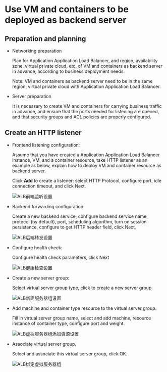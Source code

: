 # Use VM and containers to be deployed as backend server

## Preparation and planning

- Networking preparation

	Plan for Application Application Load Balancer, and region, availability zone, virtual private cloud, etc. of VM and containers as backend server in advance, according to business deployment needs.
	
	Note: VM and containers as backend server need to be in the same region, virtual private cloud with Application Application Load Balancer.

- Server preparation

	It is necessary to create VM and containers for carrying business traffic in advance, and ensure that the ports needed for listening are opened, and that security groups and ACL policies are properly configured.

## Create an HTTP listener

- Frontend listening configuration:
	
	Assume that you have created a Application Application Load Balancer instance, VM, and a container resource, take HTTP listener as an example as below, explain how to deploy VM and container resource as backend server.

	Click **Add** to create a listener: select HTTP Protocol, configure port, idle connection timeout, and click Next.

	![ALB前端监听设置](../../../../image/Networking/ALB/ALB-061.png)

- Backend forwarding configuration:
	
	Create a new backend service, configure backend service name, protocol (by default), port, scheduling algorithm, turn on session persistence, configure to get HTTP header field, click Next.

	![ALB后端转发设置](../../../../image/Networking/ALB/ALB-062.png)

- Configure health check:

	Configure health check parameters, click Next

	![ALB健康检查设置](../../../../image/Networking/ALB/ALB-063.png)

- Create a new server group:

	Select virtual server group type, click to create a new server group.

	![ALB新建服务器组设置](../../../../image/Networking/ALB/ALB-064.png)

- Add machine and container type resource to the virtual server group.
	
	Fill in virtual server group name, select and add machine, resource instance of container type, configure port and weight.

	![ALB虚拟服务器组添加资源设置](../../../../image/Networking/ALB/ALB-065.png)

- Associate virtual server group.

	Select and associate this virtual server group, click OK.

	![ALB绑定虚拟服务器组](../../../../image/Networking/ALB/ALB-066.png)

